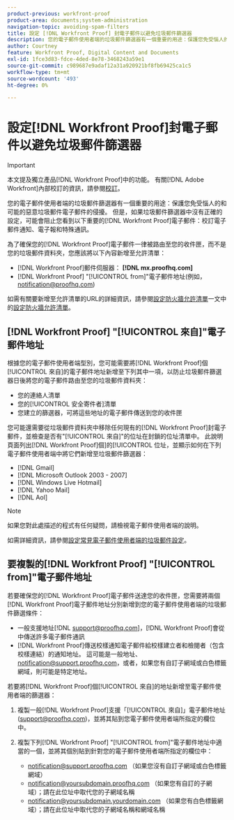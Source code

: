 ```yaml
---
product-previous: workfront-proof
product-area: documents;system-administration
navigation-topic: avoiding-spam-filters
title: 設定 [!DNL Workfront Proof] 封電子郵件以避免垃圾郵件篩選器
description: 您的電子郵件使用者端的垃圾郵件篩選器有一個重要的用途：保護您免受惱人的和可能的惡意垃圾郵件電子郵件的侵擾。 但是，如果垃圾郵件篩選器中沒有正確的設定，則可能會阻止您看到以下重要的 [!DNL Workfront Proof] 電子郵件：校訂電子郵件通知、電子報和特殊通訊。
author: Courtney
feature: Workfront Proof, Digital Content and Documents
exl-id: 1fce3d83-fdce-4ded-8e78-3468243a59e1
source-git-commit: c989687e9adaf12a31a920921bf8fb69425ca1c5
workflow-type: tm+mt
source-wordcount: '493'
ht-degree: 0%

---
```


# 設定[!DNL Workfront Proof]封電子郵件以避免垃圾郵件篩選器

>[!IMPORTANT]
>
>本文提及獨立產品[!DNL Workfront Proof]中的功能。 有關[!DNL Adobe Workfront]內部校訂的資訊，請參閱[校訂](../../../review-and-approve-work/proofing/proofing.md)。

您的電子郵件使用者端的垃圾郵件篩選器有一個重要的用途：保護您免受惱人的和可能的惡意垃圾郵件電子郵件的侵擾。 但是，如果垃圾郵件篩選器中沒有正確的設定，可能會阻止您看到以下重要的[!DNL Workfront Proof]電子郵件：校訂電子郵件通知、電子報和特殊通訊。

為了確保您的[!DNL Workfront Proof]電子郵件一律被路由至您的收件匣，而不是您的垃圾郵件資料夾，您應該將以下內容新增至允許清單：

* [!DNL Workfront Proof]郵件伺服器： **[!DNL mx.proofhq.com]**
* [!DNL Workfront Proof] &quot;[!UICONTROL from]&quot;電子郵件地址(例如，notification@proofhq.com)

如需有關要新增至允許清單的URL的詳細資訊，請參閱[設定防火牆允許清單](../../../administration-and-setup/get-started-wf-administration/configure-your-firewall.md)一文中的[設定防火牆允許清單](../../../administration-and-setup/get-started-wf-administration/configure-your-firewall.md)。

## [!DNL Workfront Proof] &quot;[!UICONTROL 來自]&quot;電子郵件地址

根據您的電子郵件使用者端型別，您可能需要將[!DNL Workfront Proof]個[!UICONTROL 來自]的電子郵件地址新增至下列其中一項，以防止垃圾郵件篩選器日後將您的電子郵件路由至您的垃圾郵件資料夾：

* 您的連絡人清單
* 您的[!UICONTROL 安全寄件者]清單
* 您建立的篩選器，可將這些地址的電子郵件傳送到您的收件匣

您可能還需要從垃圾郵件資料夾中移除任何現有的[!DNL Workfront Proof]封電子郵件，並檢查是否有&quot;[!UICONTROL 來自]&quot;的位址在封鎖的位址清單中。 此說明頁面列出[!DNL Workfront Proof]個]的[!UICONTROL 位址，並顯示如何在下列電子郵件使用者端中將它們新增至垃圾郵件篩選器：

* [!DNL Gmail]
* [!DNL Microsoft Outlook 2003 - 2007]
* [!DNL Windows Live Hotmail]
* [!DNL Yahoo Mail]
* [!DNL Aol]

>[!NOTE]
>
>如果您對此處描述的程式有任何疑問，請檢視電子郵件使用者端的說明。

如需詳細資訊，請參閱[設定常見電子郵件使用者端的垃圾郵件設定](../../../workfront-proof/wp-emailsntfctns/avoiding-spam-filters/configure-spam-settings-clients.md)。

## 要複製的[!DNL Workfront Proof] &quot;[!UICONTROL from]&quot;電子郵件地址

若要確保您的[!DNL Workfront Proof]電子郵件送達您的收件匣，您需要將兩個[!DNL Workfront Proof]電子郵件地址分別新增到您的電子郵件使用者端的垃圾郵件篩選條件：

* 一般支援地址[!DNL support@proofhq.com]，[!DNL Workfront Proof]會從中傳送許多電子郵件通訊
* [!DNL Workfront Proof]傳送校樣通知電子郵件給校樣建立者和檢閱者（包含校樣連結）的通知地址。 這可能是一般地址、notification@support.proofhq.com，或者，如果您有自訂子網域或白色標籤網域，則可能是特定地址。

若要將[!DNL Workfront Proof]個[!UICONTROL 來自]的地址新增至電子郵件使用者端的篩選器：

1. 複製一般[!DNL Workfront Proof]支援「[!UICONTROL 來自]」電子郵件地址(support@proofhq.com)，並將其貼到您電子郵件使用者端所指定的欄位中。
1. 複製下列[!DNL Workfront Proof] &quot;[!UICONTROL from]&quot;電子郵件地址中適當的一個，並將其個別貼到針對您的電子郵件使用者端所指定的欄位中：

   * notification@support.proofhq.com （如果您沒有自訂子網域或白色標籤網域）
   * notification@yoursubdomain.proofhq.com （如果您有自訂的子網域）；請在此位址中取代您的子網域名稱
   * notification@yoursubdomain.yourdomain.com （如果您有白色標籤網域）；請在此位址中取代您的子網域名稱和網域名稱

<!--
<p data-mc-conditions="QuicksilverOrClassic.Draft mode">See the relevant section below for your email client to find out where to paste in these two Workfront Proof "[!UICONTROL from]" addresses.</p>
-->
